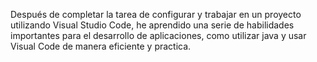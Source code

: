 Después de completar la tarea de configurar y trabajar en un proyecto utilizando Visual Studio Code, he aprendido una serie de habilidades importantes para el desarrollo de aplicaciones, como utilizar java y usar Visual Code de manera eficiente y practica.

